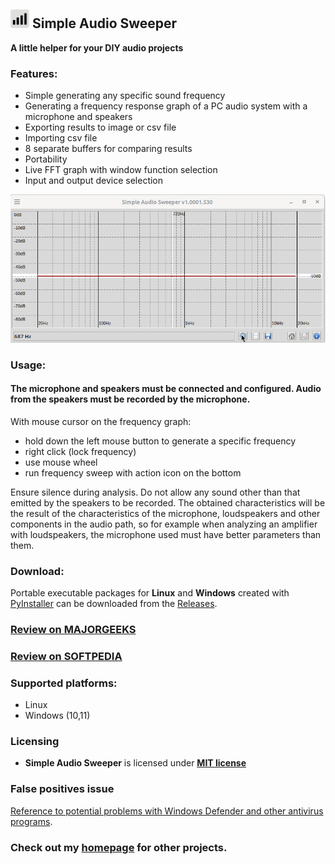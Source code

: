 ## <img src="./src/icons/sas.png" width=30> Simple Audio Sweeper
**A little helper for your DIY audio projects**

### Features:
- Simple generating any specific sound frequency
- Generating a frequency response graph of a PC audio system with a microphone and speakers
- Exporting results to image or csv file
- Importing csv file
- 8 separate buffers for comparing results
- Portability
- Live FFT graph with window function selection
- Input and output device selection


![image info](./info/sas.gif)

### Usage:
#### The microphone and speakers must be connected and configured. Audio from the speakers must be recorded by the microphone. ####

With mouse cursor on the frequency graph:

- hold down the left mouse button to generate a specific frequency
- right click (lock frequency)
- use mouse wheel
- run frequency sweep with action icon on the bottom

Ensure silence during analysis. Do not allow any sound other than that emitted by the speakers to be recorded. The obtained characteristics will be the result of the characteristics of the microphone, loudspeakers and other components in the audio path, so for example when analyzing an amplifier with loudspeakers, the microphone used must have better parameters than them.

### Download:
Portable executable packages for **Linux** and **Windows** created with [PyInstaller](https://pyinstaller.org/en/stable) can be downloaded from the [Releases](https://github.com/PJDude/sas/releases).


### [Review on MAJORGEEKS](https://www.majorgeeks.com/files/details/simple_audio_sweeper.html)

### [Review on SOFTPEDIA](https://www.softpedia.com/get/Multimedia/Audio/Other-AUDIO-Tools/Simple-Audio-Sweeper.shtml)

### Supported platforms:

- Linux
- Windows (10,11)

### Licensing
- **Simple Audio Sweeper** is licensed under **[MIT license](./LICENSE)**

### False positives issue
[Reference to potential problems with Windows Defender and other antivirus programs](https://github.com/PJDude/dude/discussions/9).

### Check out my [homepage](https://github.com/PJDude) for other projects.
